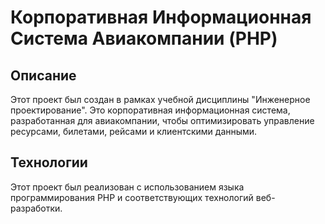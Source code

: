 # Корпоративная Информационная Система Авиакомпании (PHP)

## Описание
Этот проект был создан в рамках учебной дисциплины "Инженерное проектирование". Это корпоративная информационная система, разработанная для авиакомпании, чтобы оптимизировать управление ресурсами, билетами, рейсами и клиентскими данными.

## Технологии
Этот проект был реализован с использованием языка программирования PHP и соответствующих технологий веб-разработки.
